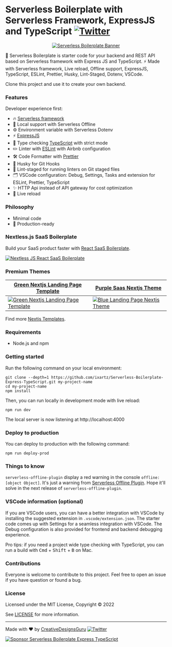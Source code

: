 # Serverless Boilerplate with Serverless Framework, ExpressJS and TypeScript [![Twitter](https://img.shields.io/twitter/url/https/twitter.com/cloudposse.svg?style=social&label=Follow%20%40Ixartz)](https://twitter.com/ixartz)

<p align="center">
  <a href="https://creativedesignsguru.com/"><img src="https://creativedesignsguru.com/assets/images/themes/serverless-boilerplate-expressjs-typescript.png" alt="Serverless Boilerplate Banner"></a>
</p>

🚀 Serverless Boilerplate is starter code for your backend and REST API based on Serverless framework with Express JS and TypeScript. ⚡️ Made with Serverless framework, Live reload, Offline support, ExpressJS, TypeScript, ESLint, Prettier, Husky, Lint-Staged, Dotenv, VSCode.

Clone this project and use it to create your own backend.

### Features

Developer experience first:

- 🔥 [Serverless framework](https://www.serverless.com)
- 📖 Local support with Serverless Offline
- ⚙️ Environment variable with Serverless Dotenv
- ⚡️ [ExpressJS](http://expressjs.com)
- 🎉 Type checking [TypeScript](https://www.typescriptlang.org) with strict mode
- ✏️ Linter with [ESLint](https://eslint.org) with Airbnb configuration
- 🛠 Code Formatter with [Prettier](https://prettier.io)
- 🦊 Husky for Git Hooks
- 🚫 Lint-staged for running linters on Git staged files
- 🗂 VSCode configuration: Debug, Settings, Tasks and extension for ESLint, Prettier, TypeScript
- ✨ HTTP Api instead of API gateway for cost optimization
- 💨 Live reload

### Philosophy

- Minimal code
- 🚀 Production-ready

### Nextless.js SaaS Boilerplate

Build your SaaS product faster with [React SaaS Boilerplate](https://nextlessjs.com).

[![Nextless JS React SaaS Boilerplate](https://creativedesignsguru.com/assets/images/themes/next-js-saas-starter-kit.jpg)](https://nextlessjs.com)

### Premium Themes

| [Green Nextjs Landing Page Template](https://creativedesignsguru.com/landing-green-modern-nextjs-theme/) | [Purple Saas Nextjs Theme](https://creativedesignsguru.com/landing-purple-modern-react-theme/) |
| --- | --- |
| [![Green Nextjs Landing Page Template](https://creativedesignsguru.com/assets/images/themes/landing-green-modern-nextjs-theme-xs.png)](https://creativedesignsguru.com/landing-green-modern-nextjs-theme/) | [![Blue Landing Page Nextjs Theme](https://creativedesignsguru.com/assets/images/themes/landing-blue-modern-nextjs-theme-xs.png)](https://creativedesignsguru.com/landing-blue-modern-react-theme/) |

Find more [Nextjs Templates](https://creativedesignsguru.com/category/nextjs/).
### Requirements

- Node.js and npm

### Getting started

Run the following command on your local environment:

```
git clone --depth=1 https://github.com/ixartz/Serverless-Boilerplate-Express-TypeScript.git my-project-name
cd my-project-name
npm install
```

Then, you can run locally in development mode with live reload:

```
npm run dev
```

The local server is now listening at http://localhost:4000

### Deploy to production

You can deploy to production with the following command:

```
npm run deploy-prod
```

### Things to know

`serverless-offline-plugin` display a red warning in the console `offline: [object Object]`. It's just a warning from [Serverless Offline Plugin](https://github.com/dherault/serverless-offline/blob/b39e8cf23592ad8bca568566e10c3db3469a951b/src/utils/getHttpApiCorsConfig.js). Hope it'll solve in the next release of `serverless-offline-plugin`.

### VSCode information (optional)

If you are VSCode users, you can have a better integration with VSCode by installing the suggested extension in `.vscode/extension.json`. The starter code comes up with Settings for a seamless integration with VSCode. The Debug configuration is also provided for frontend and backend debugging experience.

Pro tips: if you need a project wide type checking with TypeScript, you can run a build with <kbd>Cmd</kbd> + <kbd>Shift</kbd> + <kbd>B</kbd> on Mac.

### Contributions

Everyone is welcome to contribute to this project. Feel free to open an issue if you have question or found a bug.

### License

Licensed under the MIT License, Copyright © 2022

See [LICENSE](LICENSE) for more information.

---

Made with ♥ by [CreativeDesignsGuru](https://creativedesignsguru.com) [![Twitter](https://img.shields.io/twitter/url/https/twitter.com/cloudposse.svg?style=social&label=Follow%20%40Ixartz)](https://twitter.com/ixartz)

[![Sponsor Serverless Boilerplate Express TypeScript](https://cdn.buymeacoffee.com/buttons/default-red.png)](https://www.buymeacoffee.com/ixartz)
